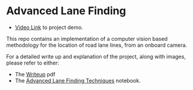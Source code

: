 # Advanced Lane Finding

* [Video Link](https://youtu.be/rv3Fgl3G4f0 "Video Link of Lane Finding") to project demo.

This repo contains an implementation of a computer vision based methodology for the location 
of road lane lines, from an onboard camera. 

For a detailed write up and explanation of the project, along with images, please refer to either:
* The [Writeup](https://github.com/JPWILSON/Advanced_Lane_Finding/blob/master/Writeup.pdf "writeup") pdf 
* The [Advanced Lane Finding Techniques](https://github.com/JPWILSON/Advanced_Lane_Finding/blob/master/Advanced%20Lane%20Finding%20Techniques.ipynb "Explanatory Jupyter Notebook") notebook.

